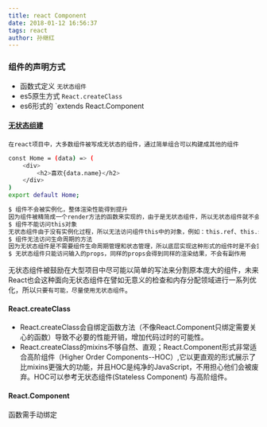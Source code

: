 ```yaml
---
title: react Component
date: 2018-01-12 16:56:37
tags: react
author: 孙继红
---
```

### 组件的声明方式
* 函数式定义 `无状态组件`
* es5原生方式  `React.createClass`
* es6形式的  `extends React.Component

#### [无状态组建](https://reactjs.org/blog/2015/10/07/react-v0.14.html#stateless-functional-components)

``
在react项目中，大多数组件被写成无状态的组件，通过简单组合可以构建成其他的组件
``
```bash
const Home = (data) => (
    <div>
        <h2>喜欢{data.name}</h2>
    </div>
)
export default Home;
```

```bash
$ 组件不会被实例化，整体渲染性能得到提升
因为组件被精简成一个render方法的函数来实现的，由于是无状态组件，所以无状态组件就不会在有组件实例化的过程，无实例化过程也就不需要分配多余的内存，从而性能得到一定的提升。
$ 组件不能访问this对象
无状态组件由于没有实例化过程，所以无法访问组件this中的对象，例如：this.ref、this.state等均不能访问。若想访问就不能使用这种形式来创建组件
$ 组件无法访问生命周期的方法
因为无状态组件是不需要组件生命周期管理和状态管理，所以底层实现这种形式的组件时是不会实现组件的生命周期方法。所以无状态组件是不能参与组件的各个生命周期管理的。
$ 无状态组件只能访问输入的props，同样的props会得到同样的渲染结果，不会有副作用
```
无状态组件被鼓励在大型项目中尽可能以简单的写法来分割原本庞大的组件，未来React也会这种面向无状态组件在譬如无意义的检查和内存分配领域进行一系列优化，所以``只要有可能，尽量使用无状态组件``。

#### React.createClass
* React.createClass会自绑定函数方法（不像React.Component只绑定需要关心的函数）导致不必要的性能开销，增加代码过时的可能性。
* React.createClass的mixins不够自然、直观；React.Component形式非常适合高阶组件（Higher Order Components--HOC）,它以更直观的形式展示了比mixins更强大的功能，并且HOC是纯净的JavaScript，不用担心他们会被废弃。HOC可以参考无状态组件(Stateless Component) 与高阶组件。

#### React.Component
函数需手动绑定

